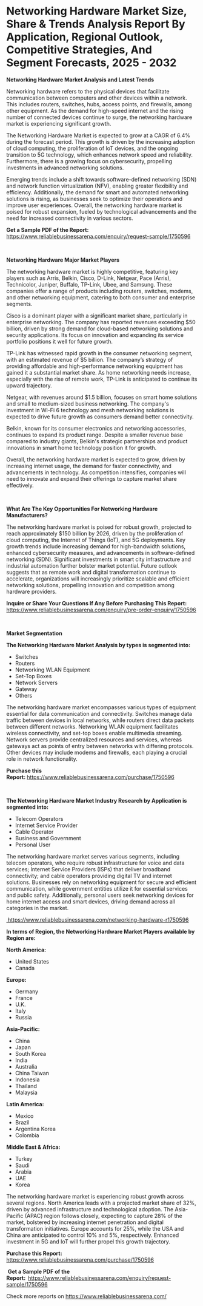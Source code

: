 <p><h1>Networking Hardware Market Size, Share & Trends Analysis Report By Application, Regional Outlook, Competitive Strategies, And Segment Forecasts, 2025 - 2032</h1></p><p><strong>Networking Hardware Market Analysis and Latest Trends</strong></p>
<p><p>Networking hardware refers to the physical devices that facilitate communication between computers and other devices within a network. This includes routers, switches, hubs, access points, and firewalls, among other equipment. As the demand for high-speed internet and the rising number of connected devices continue to surge, the networking hardware market is experiencing significant growth.</p><p>The Networking Hardware Market is expected to grow at a CAGR of 6.4% during the forecast period. This growth is driven by the increasing adoption of cloud computing, the proliferation of IoT devices, and the ongoing transition to 5G technology, which enhances network speed and reliability. Furthermore, there is a growing focus on cybersecurity, propelling investments in advanced networking solutions.</p><p>Emerging trends include a shift towards software-defined networking (SDN) and network function virtualization (NFV), enabling greater flexibility and efficiency. Additionally, the demand for smart and automated networking solutions is rising, as businesses seek to optimize their operations and improve user experiences. Overall, the networking hardware market is poised for robust expansion, fueled by technological advancements and the need for increased connectivity in various sectors.</p></p>
<p><strong>Get a Sample PDF of the Report:&nbsp;</strong> <a href="https://www.reliablebusinessarena.com/enquiry/request-sample/1750596?utm_campaign=2329&utm_medium=2&utm_source=Github&utm_content=ia&utm_term=11022025&utm_id=networking-hardware">https://www.reliablebusinessarena.com/enquiry/request-sample/1750596</a></p>
<p>&nbsp;</p>
<p><strong>Networking Hardware Major Market Players</strong></p>
<p><p>The networking hardware market is highly competitive, featuring key players such as Arris, Belkin, Cisco, D-Link, Netgear, Pace (Arris), Technicolor, Juniper, Buffalo, TP-Link, Ubee, and Samsung. These companies offer a range of products including routers, switches, modems, and other networking equipment, catering to both consumer and enterprise segments.</p><p>Cisco is a dominant player with a significant market share, particularly in enterprise networking. The company has reported revenues exceeding $50 billion, driven by strong demand for cloud-based networking solutions and security applications. Its focus on innovation and expanding its service portfolio positions it well for future growth.</p><p>TP-Link has witnessed rapid growth in the consumer networking segment, with an estimated revenue of $5 billion. The company’s strategy of providing affordable and high-performance networking equipment has gained it a substantial market share. As home networking needs increase, especially with the rise of remote work, TP-Link is anticipated to continue its upward trajectory.</p><p>Netgear, with revenues around $1.5 billion, focuses on smart home solutions and small to medium-sized business networking. The company's investment in Wi-Fi 6 technology and mesh networking solutions is expected to drive future growth as consumers demand better connectivity.</p><p>Belkin, known for its consumer electronics and networking accessories, continues to expand its product range. Despite a smaller revenue base compared to industry giants, Belkin's strategic partnerships and product innovations in smart home technology position it for growth.</p><p>Overall, the networking hardware market is expected to grow, driven by increasing internet usage, the demand for faster connectivity, and advancements in technology. As competition intensifies, companies will need to innovate and expand their offerings to capture market share effectively.</p></p>
<p>&nbsp;</p>
<p><strong>What Are The Key Opportunities For Networking Hardware Manufacturers?</strong></p>
<p><p>The networking hardware market is poised for robust growth, projected to reach approximately $150 billion by 2026, driven by the proliferation of cloud computing, the Internet of Things (IoT), and 5G deployments. Key growth trends include increasing demand for high-bandwidth solutions, enhanced cybersecurity measures, and advancements in software-defined networking (SDN). Significant investments in smart city infrastructure and industrial automation further bolster market potential. Future outlook suggests that as remote work and digital transformation continue to accelerate, organizations will increasingly prioritize scalable and efficient networking solutions, propelling innovation and competition among hardware providers.</p></p>
<p><strong>Inquire or Share Your Questions If Any Before Purchasing This Report:</strong> <a href="https://www.reliablebusinessarena.com/enquiry/pre-order-enquiry/1750596?utm_campaign=2329&utm_medium=2&utm_source=Github&utm_content=ia&utm_term=11022025&utm_id=networking-hardware">https://www.reliablebusinessarena.com/enquiry/pre-order-enquiry/1750596</a></p>
<p>&nbsp;</p>
<p><strong>Market Segmentation</strong></p>
<p><strong>The Networking Hardware Market Analysis by types is segmented into:</strong></p>
<p><ul><li>Switches</li><li>Routers</li><li>Networking WLAN Equipment</li><li>Set-Top Boxes</li><li>Network Servers</li><li>Gateway</li><li>Others</li></ul></p>
<p><p>The networking hardware market encompasses various types of equipment essential for data communication and connectivity. Switches manage data traffic between devices in local networks, while routers direct data packets between different networks. Networking WLAN equipment facilitates wireless connectivity, and set-top boxes enable multimedia streaming. Network servers provide centralized resources and services, whereas gateways act as points of entry between networks with differing protocols. Other devices may include modems and firewalls, each playing a crucial role in network functionality.</p></p>
<p><strong>Purchase this Report:&nbsp;</strong><a href="https://www.reliablebusinessarena.com/purchase/1750596?utm_campaign=2329&utm_medium=2&utm_source=Github&utm_content=ia&utm_term=11022025&utm_id=networking-hardware">https://www.reliablebusinessarena.com/purchase/1750596</a></p>
<p>&nbsp;</p>
<p><strong>The Networking Hardware Market Industry Research by Application is segmented into:</strong></p>
<p><ul><li>Telecom Operators</li><li>Internet Service Provider</li><li>Cable Operator</li><li>Business and Government</li><li>Personal User</li></ul></p>
<p><p>The networking hardware market serves various segments, including telecom operators, who require robust infrastructure for voice and data services; Internet Service Providers (ISPs) that deliver broadband connectivity; and cable operators providing digital TV and internet solutions. Businesses rely on networking equipment for secure and efficient communication, while government entities utilize it for essential services and public safety. Additionally, personal users seek networking devices for home internet access and smart devices, driving demand across all categories in the market.</p></p>
<p><a href="https://www.reliablebusinessarena.com/networking-hardware-r1750596?utm_campaign=2329&utm_medium=2&utm_source=Github&utm_content=ia&utm_term=11022025&utm_id=networking-hardware">&nbsp;https://www.reliablebusinessarena.com/networking-hardware-r1750596</a></p>
<p><strong>In terms of Region, the Networking Hardware Market Players available by Region are:</strong></p>
<p>
    <p> <strong> North America: </strong>
        <ul>
            <li>United States</li>
            <li>Canada</li>
        </ul>
        </p> 
    <p> <strong> Europe: </strong>
        <ul>
            <li>Germany</li>
            <li>France</li>
            <li>U.K.</li>
            <li>Italy</li>
            <li>Russia</li>
        </ul>
        </p> 
    <p> <strong> Asia-Pacific: </strong>
        <ul>
            <li>China</li>
            <li>Japan</li>
            <li>South Korea</li>
            <li>India</li>
            <li>Australia</li>
            <li>China Taiwan</li>
            <li>Indonesia</li>
            <li>Thailand</li>
            <li>Malaysia</li>
        </ul>
        </p> 
    <p> <strong> Latin America: </strong>
        <ul>
            <li>Mexico</li>
            <li>Brazil</li>
            <li>Argentina Korea</li>
            <li>Colombia</li>
        </ul>
        </p> 
    <p> <strong> Middle East & Africa: </strong>
        <ul>
            <li>Turkey</li>
            <li>Saudi</li>
            <li>Arabia</li>
            <li>UAE</li>
            <li>Korea</li>
        </ul>
    </p>
    </p>
<p><p>The networking hardware market is experiencing robust growth across several regions. North America leads with a projected market share of 32%, driven by advanced infrastructure and technological adoption. The Asia-Pacific (APAC) region follows closely, expecting to capture 28% of the market, bolstered by increasing internet penetration and digital transformation initiatives. Europe accounts for 25%, while the USA and China are anticipated to control 10% and 5%, respectively. Enhanced investment in 5G and IoT will further propel this growth trajectory.</p></p>
<p><strong>Purchase this Report: </strong><a href="https://www.reliablebusinessarena.com/purchase/1750596?utm_campaign=2329&utm_medium=2&utm_source=Github&utm_content=ia&utm_term=11022025&utm_id=networking-hardware">https://www.reliablebusinessarena.com/purchase/1750596</a></p>
<p>&nbsp;<strong>Get a Sample PDF of the Report:&nbsp;&nbsp;</strong><a href="https://www.reliablebusinessarena.com/enquiry/request-sample/1750596?utm_campaign=2329&utm_medium=2&utm_source=Github&utm_content=ia&utm_term=11022025&utm_id=networking-hardware">https://www.reliablebusinessarena.com/enquiry/request-sample/1750596</a></p>
<p><strong></strong></p>
<p>Check more reports on <a href="https://www.reliablebusinessarena.com/?utm_campaign=2329&utm_medium=2&utm_source=Github&utm_content=ia&utm_term=11022025&utm_id=networking-hardware">https://www.reliablebusinessarena.com/</a></p>